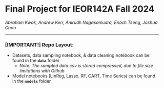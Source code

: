 # Final Project for IEOR142A Fall 2024
*Abraham Kwok, Andrew Kerr, Anirudh Nagasamudra, Enoch Tseng, Joshua Chon*

---

### [IMPORTANT!] Repo Layout:
- Datasets, data sampling notebook, & data cleaning notebook can be found in the __`data`__ folder
  - *Note: The sampled data csv is stored compressed, due to file size limitations with Github*
- Model notebooks (LinReg, Lasso, RF, CART, Time Series) can be found in the __`models`__ folder

